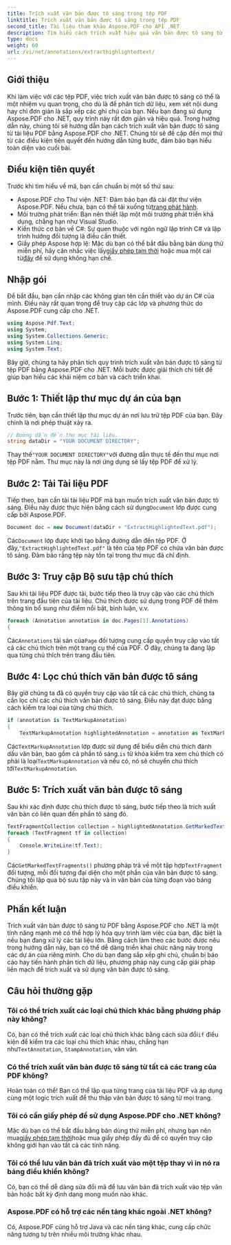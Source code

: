 ```yaml
---
title: Trích xuất văn bản được tô sáng trong tệp PDF
linktitle: Trích xuất văn bản được tô sáng trong tệp PDF
second_title: Tài liệu tham khảo Aspose.PDF cho API .NET
description: Tìm hiểu cách trích xuất hiệu quả văn bản được tô sáng từ tệp PDF bằng Aspose.PDF cho .NET với hướng dẫn này. Hoàn hảo cho phân tích dữ liệu và xem xét nội dung.
type: docs
weight: 60
url: /vi/net/annotations/extracthighlightedtext/
---
```

## Giới thiệu

Khi làm việc với các tệp PDF, việc trích xuất văn bản được tô sáng có thể là một nhiệm vụ quan trọng, cho dù là để phân tích dữ liệu, xem xét nội dung hay chỉ đơn giản là sắp xếp các ghi chú của bạn. Nếu bạn đang sử dụng Aspose.PDF cho .NET, quy trình này rất đơn giản và hiệu quả. Trong hướng dẫn này, chúng tôi sẽ hướng dẫn bạn cách trích xuất văn bản được tô sáng từ tài liệu PDF bằng Aspose.PDF cho .NET. Chúng tôi sẽ đề cập đến mọi thứ từ các điều kiện tiên quyết đến hướng dẫn từng bước, đảm bảo bạn hiểu toàn diện vào cuối bài.

## Điều kiện tiên quyết

Trước khi tìm hiểu về mã, bạn cần chuẩn bị một số thứ sau:

-  Aspose.PDF cho Thư viện .NET: Đảm bảo bạn đã cài đặt thư viện Aspose.PDF. Nếu chưa, bạn có thể tải xuống từ[trang phát hành](https://releases.aspose.com/pdf/net/).
- Môi trường phát triển: Bạn nên thiết lập một môi trường phát triển khả dụng, chẳng hạn như Visual Studio.
- Kiến thức cơ bản về C#: Sự quen thuộc với ngôn ngữ lập trình C# và lập trình hướng đối tượng là điều cần thiết.
-  Giấy phép Aspose hợp lệ: Mặc dù bạn có thể bắt đầu bằng bản dùng thử miễn phí, hãy cân nhắc việc lấy[giấy phép tạm thời](https://purchase.aspose.com/temporary-license/) hoặc mua một cái từ[đây](https://purchase.aspose.com/buy) để sử dụng không hạn chế.

## Nhập gói

Để bắt đầu, bạn cần nhập các không gian tên cần thiết vào dự án C# của mình. Điều này rất quan trọng để truy cập các lớp và phương thức do Aspose.PDF cung cấp cho .NET.

```csharp
using Aspose.Pdf.Text;
using System;
using System.Collections.Generic;
using System.Linq;
using System.Text;
```

Bây giờ, chúng ta hãy phân tích quy trình trích xuất văn bản được tô sáng từ tệp PDF bằng Aspose.PDF cho .NET. Mỗi bước được giải thích chi tiết để giúp bạn hiểu các khái niệm cơ bản và cách triển khai.

## Bước 1: Thiết lập thư mục dự án của bạn

Trước tiên, bạn cần thiết lập thư mục dự án nơi lưu trữ tệp PDF của bạn. Đây chính là nơi phép thuật xảy ra.

```csharp
// Đường dẫn đến thư mục tài liệu.
string dataDir = "YOUR DOCUMENT DIRECTORY";
```

 Thay thế`"YOUR DOCUMENT DIRECTORY"`với đường dẫn thực tế đến thư mục nơi tệp PDF nằm. Thư mục này là nơi ứng dụng sẽ lấy tệp PDF để xử lý.

## Bước 2: Tải Tài liệu PDF

 Tiếp theo, bạn cần tải tài liệu PDF mà bạn muốn trích xuất văn bản được tô sáng. Điều này được thực hiện bằng cách sử dụng`Document` lớp được cung cấp bởi Aspose.PDF.

```csharp
Document doc = new Document(dataDir + "ExtractHighlightedText.pdf");
```

 Các`Document` lớp được khởi tạo bằng đường dẫn đến tệp PDF. Ở đây,`"ExtractHighlightedText.pdf"` là tên của tệp PDF có chứa văn bản được tô sáng. Đảm bảo rằng tệp này tồn tại trong thư mục đã chỉ định.

## Bước 3: Truy cập Bộ sưu tập chú thích

Sau khi tài liệu PDF được tải, bước tiếp theo là truy cập vào các chú thích trên trang đầu tiên của tài liệu. Chú thích được sử dụng trong PDF để thêm thông tin bổ sung như điểm nổi bật, bình luận, v.v.

```csharp
foreach (Annotation annotation in doc.Pages[1].Annotations)
{
```

 Các`Annotations` tài sản của`Page` đối tượng cung cấp quyền truy cập vào tất cả các chú thích trên một trang cụ thể của PDF. Ở đây, chúng ta đang lặp qua từng chú thích trên trang đầu tiên.

## Bước 4: Lọc chú thích văn bản được tô sáng

Bây giờ chúng ta đã có quyền truy cập vào tất cả các chú thích, chúng ta cần lọc chỉ các chú thích văn bản được tô sáng. Điều này đạt được bằng cách kiểm tra loại của từng chú thích.

```csharp
if (annotation is TextMarkupAnnotation)
{
    TextMarkupAnnotation highlightedAnnotation = annotation as TextMarkupAnnotation;
```

 Các`TextMarkupAnnotation` lớp được sử dụng để biểu diễn chú thích đánh dấu văn bản, bao gồm cả phần tô sáng.`is` từ khóa kiểm tra xem chú thích có phải là loại`TextMarkupAnnotation` và nếu có, nó sẽ chuyển chú thích tới`TextMarkupAnnotation`.

## Bước 5: Trích xuất văn bản được tô sáng

Sau khi xác định được chú thích được tô sáng, bước tiếp theo là trích xuất văn bản có liên quan đến phần tô sáng đó.

```csharp
TextFragmentCollection collection = highlightedAnnotation.GetMarkedTextFragments();
foreach (TextFragment tf in collection)
{
    Console.WriteLine(tf.Text);
}
```

 Các`GetMarkedTextFragments()` phương pháp trả về một tập hợp`TextFragment` đối tượng, mỗi đối tượng đại diện cho một phần của văn bản được tô sáng. Chúng tôi lặp qua bộ sưu tập này và in văn bản của từng đoạn vào bảng điều khiển.

## Phần kết luận

Trích xuất văn bản được tô sáng từ PDF bằng Aspose.PDF cho .NET là một tính năng mạnh mẽ có thể hợp lý hóa quy trình làm việc của bạn, đặc biệt là nếu bạn đang xử lý các tài liệu lớn. Bằng cách làm theo các bước được nêu trong hướng dẫn này, bạn có thể dễ dàng triển khai chức năng này trong các dự án của riêng mình. Cho dù bạn đang sắp xếp ghi chú, chuẩn bị báo cáo hay tiến hành phân tích dữ liệu, phương pháp này cung cấp giải pháp liền mạch để trích xuất và sử dụng văn bản được tô sáng.

## Câu hỏi thường gặp

### Tôi có thể trích xuất các loại chú thích khác bằng phương pháp này không?  
 Có, bạn có thể trích xuất các loại chú thích khác bằng cách sửa đổi`if` điều kiện để kiểm tra các loại chú thích khác nhau, chẳng hạn như`TextAnnotation`, `StampAnnotation`, vân vân.

### Có thể trích xuất văn bản được tô sáng từ tất cả các trang của PDF không?  
Hoàn toàn có thể! Bạn có thể lặp qua từng trang của tài liệu PDF và áp dụng cùng một logic trích xuất để thu thập văn bản được tô sáng từ mọi trang.

### Tôi có cần giấy phép để sử dụng Aspose.PDF cho .NET không?  
 Mặc dù bạn có thể bắt đầu bằng bản dùng thử miễn phí, nhưng bạn nên mua[giấy phép tạm thời](https://purchase.aspose.com/temporary-license/)hoặc mua giấy phép đầy đủ để có quyền truy cập không giới hạn vào tất cả các tính năng.

### Tôi có thể lưu văn bản đã trích xuất vào một tệp thay vì in nó ra bảng điều khiển không?  
Có, bạn có thể dễ dàng sửa đổi mã để lưu văn bản đã trích xuất vào tệp văn bản hoặc bất kỳ định dạng mong muốn nào khác.

### Aspose.PDF có hỗ trợ các nền tảng khác ngoài .NET không?  
Có, Aspose.PDF cũng hỗ trợ Java và các nền tảng khác, cung cấp chức năng tương tự trên nhiều môi trường khác nhau.